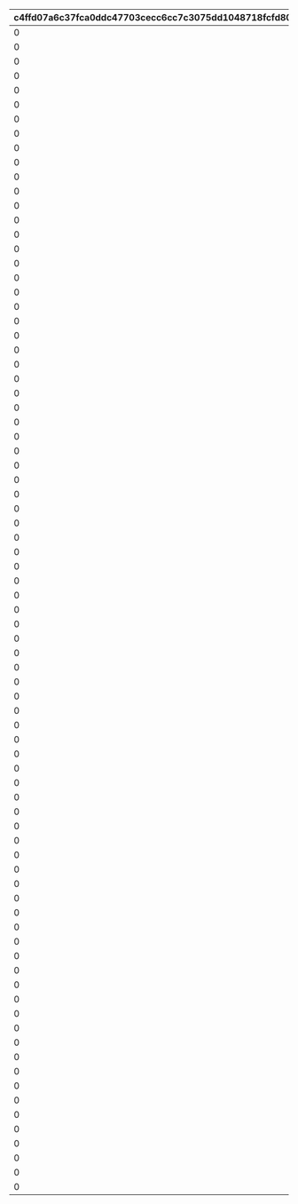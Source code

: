 |c4ffd07a6c37fca0ddc47703cecc6cc7c3075dd1048718fcfd806e9f9259a510|42f0c94721dcf58b3958d76ede9564aaff9f36a9ed7377d55c7810bf41e678df|f7d0f7d9e66381925742e20d9359c7cc0bdb872a2eb6d3360060cd9611a05db0|6a0e92e58939e9bfd37bc44121bfe257e90be3e7f314c7cc741df1813885c451|7818d9a30eb2be0660165a81a0609cefa94f08c88269cbf0f479b9dbfb78402f|8ca618d76bfb70d85c94365e4feb938c7882e071049fb7d273d98de3877585fd|0d2af150a984a649815916444ba75e342cdfae5f2e712b7558c755e6c2db2f94|567e3abfd5359aa9b5b3f60c5efd3b09cad2418df517500371545d6ea9c27d50|8b94bef3e408c3484cf6a945e9a15279ec7f43172aaa32632c8183731015ff28|
| --- | --- | --- | --- | --- | --- | --- | --- | --- |
|0|30000|5000|20000|0|0|100111|0|50|
|0|30000|5000|20000|0|0|100112|0|50|
|0|30000|5000|20000|0|0|100113|0|50|
|0|45000|12500|30000|0|0|100121|0|125|
|0|45000|12500|30000|0|0|100122|0|125|
|0|45000|12500|30000|0|0|100123|0|125|
|0|60000|20000|40000|0|0|100131|0|200|
|0|60000|20000|40000|0|0|100132|0|200|
|0|60000|20000|40000|0|0|100133|0|200|
|0|30000|5000|20000|0|0|100211|0|50|
|0|30000|5000|20000|0|0|100212|0|50|
|0|30000|5000|20000|0|0|100213|0|50|
|0|45000|12500|30000|0|0|100221|0|125|
|0|45000|12500|30000|0|0|100222|0|125|
|0|45000|12500|30000|0|0|100223|0|125|
|0|60000|20000|40000|0|0|100231|0|200|
|0|60000|20000|40000|0|0|100232|0|200|
|0|60000|20000|40000|0|0|100233|0|200|
|0|30000|5000|20000|0|0|100311|0|50|
|0|30000|5000|20000|0|0|100312|0|50|
|0|30000|5000|20000|0|0|100313|0|50|
|0|45000|12500|30000|0|0|100321|0|125|
|0|45000|12500|30000|0|0|100322|0|125|
|0|45000|12500|30000|0|0|100323|0|125|
|0|60000|20000|40000|0|0|100331|0|200|
|0|60000|20000|40000|0|0|100332|0|200|
|0|60000|20000|40000|0|0|100333|0|200|
|0|30000|5000|20000|0|0|100411|0|50|
|0|30000|5000|20000|0|0|100412|0|50|
|0|30000|5000|20000|0|0|100413|0|50|
|0|45000|12500|30000|0|0|100421|0|125|
|0|45000|12500|30000|0|0|100422|0|125|
|0|45000|12500|30000|0|0|100423|0|125|
|0|60000|20000|40000|0|0|100431|0|200|
|0|60000|20000|40000|0|0|100432|0|200|
|0|60000|20000|40000|0|0|100433|0|200|
|0|30000|5000|20000|0|0|100511|0|50|
|0|30000|5000|20000|0|0|100512|0|50|
|0|30000|5000|20000|0|0|100513|0|50|
|0|45000|12500|30000|0|0|100521|0|125|
|0|45000|12500|30000|0|0|100522|0|125|
|0|45000|12500|30000|0|0|100523|0|125|
|0|60000|20000|40000|0|0|100531|0|200|
|0|60000|20000|40000|0|0|100532|0|200|
|0|60000|20000|40000|0|0|100533|0|200|
|0|30000|5000|20000|0|0|100611|0|50|
|0|30000|5000|20000|0|0|100612|0|50|
|0|30000|5000|20000|0|0|100613|0|50|
|0|45000|12500|30000|0|0|100621|0|125|
|0|45000|12500|30000|0|0|100622|0|125|
|0|45000|12500|30000|0|0|100623|0|125|
|0|60000|20000|40000|0|0|100631|0|200|
|0|60000|20000|40000|0|0|100632|0|200|
|0|60000|20000|40000|0|0|100633|0|200|
|0|30000|5000|20000|0|0|100711|0|50|
|0|30000|5000|20000|0|0|100712|0|50|
|0|30000|5000|20000|0|0|100713|0|50|
|0|45000|12500|30000|0|0|100721|0|125|
|0|45000|12500|30000|0|0|100722|0|125|
|0|45000|12500|30000|0|0|100723|0|125|
|0|60000|20000|40000|0|0|100731|0|200|
|0|60000|20000|40000|0|0|100732|0|200|
|0|60000|20000|40000|0|0|100733|0|200|
|0|30000|5000|20000|0|0|100811|0|50|
|0|30000|5000|20000|0|0|100812|0|50|
|0|30000|5000|20000|0|0|100813|0|50|
|0|45000|12500|30000|0|0|100821|0|125|
|0|45000|12500|30000|0|0|100822|0|125|
|0|45000|12500|30000|0|0|100823|0|125|
|0|60000|20000|40000|0|0|100831|0|200|
|0|60000|20000|40000|0|0|100832|0|200|
|0|60000|20000|40000|0|0|100833|0|200|
|0|30000|5000|20000|0|0|100911|0|50|
|0|30000|5000|20000|0|0|100912|0|50|
|0|30000|5000|20000|0|0|100913|0|50|
|0|45000|12500|30000|0|0|100921|0|125|
|0|45000|12500|30000|0|0|100922|0|125|
|0|45000|12500|30000|0|0|100923|0|125|
|0|60000|20000|40000|0|0|100931|0|200|
|0|60000|20000|40000|0|0|100932|0|200|
|0|60000|20000|40000|0|0|100933|0|200|